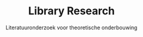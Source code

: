 ---
layout: tags.njk
title: Library Research
subtitle: Literatuuronderzoek voor theoretische onderbouwing
headerImage: /images/showcases.jpg
tag: "Library Research"
permalink: /tags/library-research/
---